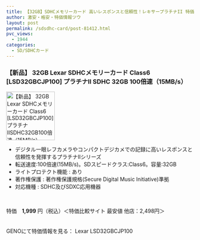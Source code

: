 ```yaml
---
title: 【32GB】SDHCメモリーカード 高いレスポンスと信頼性！レキサープラチナII 特価1999円！
author: 激安・格安・特価情報ツウ
layout: post
permalink: /sdsdhc-card/post-81412.html
pvc_views:
  - 1944
categories:
  - SD/SDHCカード
---
```

### 【新品】 32GB Lexar SDHCメモリーカード Class6 [LSD32GBCJP100] プラチナⅡ SDHC 32GB 100倍速（15MB/s）

<div class="img-bg2 img_L">
  <img border="0" alt="【新品】 32GB Lexar SDHCメモリーカード Class6 [LSD32GBCJP100] プラチナⅡSDHC32GB100倍速（15MB/s）" src="http://i2.wp.com/geno.co.jp/Goods/ImgGA11112890_M.jpg?w=130"width="130" data-recalc-dims="1" /><br /> <img border="0" src="http://i1.wp.com/www10.a8.net/0.gif?resize=1%2C1" alt="" data-recalc-dims="1" />
</div>

<!--more-->

  * デジタル一眼レフカメラやコンパクトデジカメでの記録に高いレスポンスと信頼性を発揮するプラチナIIシリーズ
  * 転送速度:100倍速(15MB/s)。SDスピードクラス:Class6。容量:32GB
  * ライトプロテクト機能 : あり
  * 著作権保護 : 著作権保護規格(Secure Digital Music Initiative)準拠
  * 対応機種 : SDHC及びSDXC応用機器

<br clear="all" /> 

特価　<span class="tokka-price"><strong>1,999</strong></span> 円（税込）＜特価比較サイト 最安値 他店：2,498円＞

　  
GENOにて特価情報を見る： <span class="fs150p">Lexar LSD32GBCJP100</span>